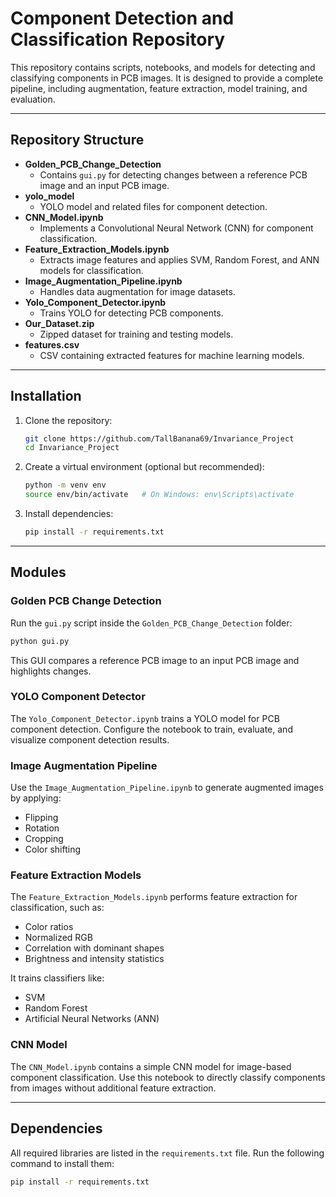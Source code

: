 # Component Detection and Classification Repository

This repository contains scripts, notebooks, and models for detecting and classifying components in PCB images. It is designed to provide a complete pipeline, including augmentation, feature extraction, model training, and evaluation.

---

## Repository Structure

- **Golden_PCB_Change_Detection**  
  - Contains `gui.py` for detecting changes between a reference PCB image and an input PCB image.
- **yolo_model**  
  - YOLO model and related files for component detection.
- **CNN_Model.ipynb**  
  - Implements a Convolutional Neural Network (CNN) for component classification.
- **Feature_Extraction_Models.ipynb**  
  - Extracts image features and applies SVM, Random Forest, and ANN models for classification.
- **Image_Augmentation_Pipeline.ipynb**  
  - Handles data augmentation for image datasets.
- **Yolo_Component_Detector.ipynb**  
  - Trains YOLO for detecting PCB components.
- **Our_Dataset.zip**  
  - Zipped dataset for training and testing models.
- **features.csv**  
  - CSV containing extracted features for machine learning models.

---

## Installation

1. Clone the repository:
   ```bash
   git clone https://github.com/TallBanana69/Invariance_Project
   cd Invariance_Project
   ```
2. Create a virtual environment (optional but recommended):
   ```bash
   python -m venv env
   source env/bin/activate   # On Windows: env\Scripts\activate
   ```
3. Install dependencies:
   ```bash
   pip install -r requirements.txt
   ```

---

## Modules

### Golden PCB Change Detection
Run the `gui.py` script inside the `Golden_PCB_Change_Detection` folder:

```bash
python gui.py
```

This GUI compares a reference PCB image to an input PCB image and highlights changes.

### YOLO Component Detector
The `Yolo_Component_Detector.ipynb` trains a YOLO model for PCB component detection. Configure the notebook to train, evaluate, and visualize component detection results.

### Image Augmentation Pipeline
Use the `Image_Augmentation_Pipeline.ipynb` to generate augmented images by applying:

- Flipping
- Rotation
- Cropping
- Color shifting

### Feature Extraction Models
The `Feature_Extraction_Models.ipynb` performs feature extraction for classification, such as:

- Color ratios
- Normalized RGB
- Correlation with dominant shapes
- Brightness and intensity statistics

It trains classifiers like:

- SVM
- Random Forest
- Artificial Neural Networks (ANN)

### CNN Model
The `CNN_Model.ipynb` contains a simple CNN model for image-based component classification. Use this notebook to directly classify components from images without additional feature extraction.

---

## Dependencies

All required libraries are listed in the `requirements.txt` file. Run the following command to install them:

```bash
pip install -r requirements.txt
